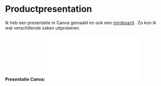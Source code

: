 # Productpresentation

Ik heb een presentatie in Canva gemaakt en ook een [miroboard](https://miro.com/app/board/o9J_lfNmtSo=/) . Zo kon ik wat verschillende zaken uitproberen.

**Presentatie Canva:**
![Presentatie Canva]({{site.baseurl}}/assets/eindproject/Presentatie.pdf)